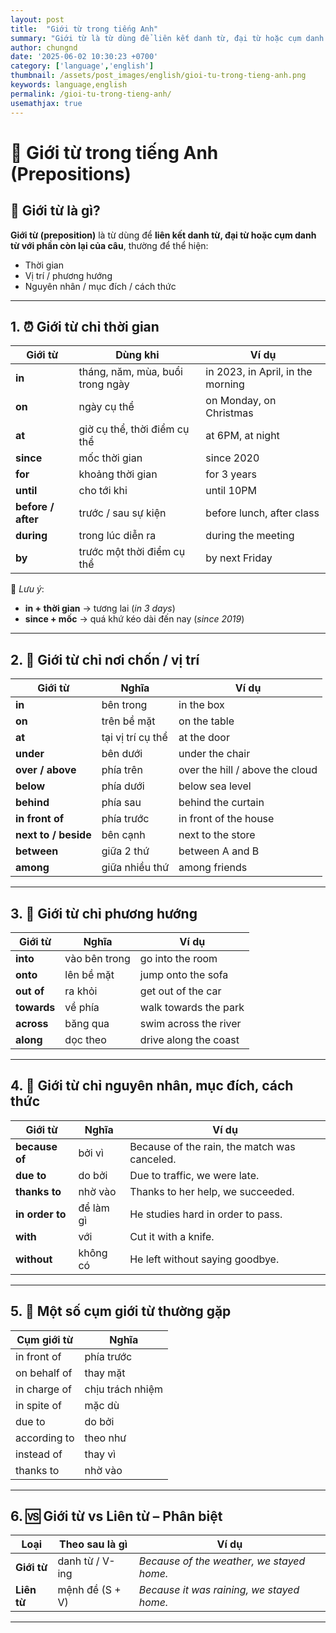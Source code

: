 ```yaml
---
layout: post
title:  "Giới từ trong tiếng Anh"
summary: "Giới từ là từ dùng để liên kết danh từ, đại từ hoặc cụm danh từ với phần còn lại của câu, thường chỉ thời gian, vị trí, phương hướng, nguyên nhân, cách thức, mục đích..."
author: chungnd
date: '2025-06-02 10:30:23 +0700'
category: ['language','english']
thumbnail: /assets/post_images/english/gioi-tu-trong-tieng-anh.png
keywords: language,english
permalink: /gioi-tu-trong-tieng-anh/
usemathjax: true
---
```

# 🧭 Giới từ trong tiếng Anh (Prepositions)

## 📌 Giới từ là gì?

**Giới từ (preposition)** là từ dùng để **liên kết danh từ, đại từ hoặc cụm danh từ với phần còn lại của câu**, thường để thể hiện:

- Thời gian
- Vị trí / phương hướng
- Nguyên nhân / mục đích / cách thức

---

## 1. ⏰ Giới từ chỉ thời gian

| Giới từ | Dùng khi | Ví dụ |
|--------|----------|--------|
| **in** | tháng, năm, mùa, buổi trong ngày | in 2023, in April, in the morning |
| **on** | ngày cụ thể | on Monday, on Christmas |
| **at** | giờ cụ thể, thời điểm cụ thể | at 6PM, at night |
| **since** | mốc thời gian | since 2020 |
| **for** | khoảng thời gian | for 3 years |
| **until** | cho tới khi | until 10PM |
| **before / after** | trước / sau sự kiện | before lunch, after class |
| **during** | trong lúc diễn ra | during the meeting |
| **by** | trước một thời điểm cụ thể | by next Friday |

📌 *Lưu ý*:  
- **in + thời gian** → tương lai (*in 3 days*)  
- **since + mốc** → quá khứ kéo dài đến nay (*since 2019*)

---

## 2. 📍 Giới từ chỉ nơi chốn / vị trí

| Giới từ | Nghĩa | Ví dụ |
|--------|--------|--------|
| **in** | bên trong | in the box |
| **on** | trên bề mặt | on the table |
| **at** | tại vị trí cụ thể | at the door |
| **under** | bên dưới | under the chair |
| **over / above** | phía trên | over the hill / above the cloud |
| **below** | phía dưới | below sea level |
| **behind** | phía sau | behind the curtain |
| **in front of** | phía trước | in front of the house |
| **next to / beside** | bên cạnh | next to the store |
| **between** | giữa 2 thứ | between A and B |
| **among** | giữa nhiều thứ | among friends |

---

## 3. 🧭 Giới từ chỉ phương hướng

| Giới từ | Nghĩa | Ví dụ |
|--------|--------|--------|
| **into** | vào bên trong | go into the room |
| **onto** | lên bề mặt | jump onto the sofa |
| **out of** | ra khỏi | get out of the car |
| **towards** | về phía | walk towards the park |
| **across** | băng qua | swim across the river |
| **along** | dọc theo | drive along the coast |

---

## 4. 🎯 Giới từ chỉ nguyên nhân, mục đích, cách thức

| Giới từ | Nghĩa | Ví dụ |
|--------|--------|--------|
| **because of** | bởi vì | Because of the rain, the match was canceled. |
| **due to** | do bởi | Due to traffic, we were late. |
| **thanks to** | nhờ vào | Thanks to her help, we succeeded. |
| **in order to** | để làm gì | He studies hard in order to pass. |
| **with** | với | Cut it with a knife. |
| **without** | không có | He left without saying goodbye. |

---

## 5. 🔀 Một số cụm giới từ thường gặp

| Cụm giới từ | Nghĩa |
|-------------|--------|
| in front of | phía trước |
| on behalf of | thay mặt |
| in charge of | chịu trách nhiệm |
| in spite of | mặc dù |
| due to | do bởi |
| according to | theo như |
| instead of | thay vì |
| thanks to | nhờ vào |

---

## 6. 🆚 Giới từ vs Liên từ – Phân biệt

| Loại | Theo sau là gì | Ví dụ |
|------|----------------|--------|
| **Giới từ** | danh từ / V-ing | *Because of the weather, we stayed home.* |
| **Liên từ** | mệnh đề (S + V) | *Because it was raining, we stayed home.* |

---

